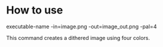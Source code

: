 # How to use
executable-name -in=image.png -out=image_out.png -pal=4

This command creates a dithered image using four colors.